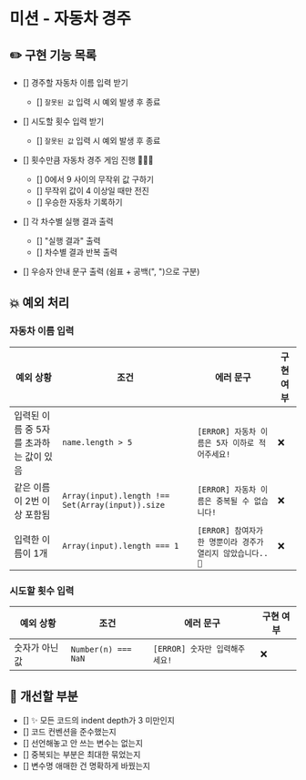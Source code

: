 # 미션 - 자동차 경주

## ✏️ 구현 기능 목록

- [] 경주할 자동차 이름 입력 받기

  - [] `잘못된 값` 입력 시 예외 발생 후 종료

- [] 시도할 횟수 입력 받기

  - [] `잘못된 값` 입력 시 예외 발생 후 종료

- [] 횟수만큼 자동차 경주 게임 진행 🚗🚓🚕

  - [] 0에서 9 사이의 무작위 값 구하기
  - [] 무작위 값이 4 이상일 때만 전진
  - [] 우승한 자동차 기록하기

- [] 각 차수별 실행 결과 출력

  - [] "실행 결과" 출력
  - [] 차수별 결과 반복 출력

- [] 우승자 안내 문구 출력 (쉼표 + 공백(", ")으로 구분)

## 💥 예외 처리

### 자동차 이름 입력

| 예외 상황                               | 조건                                             | 에러 문구                                                   | 구현 여부 |
| --------------------------------------- | ------------------------------------------------ | ----------------------------------------------------------- | --------- |
| 입력된 이름 중 5자를 초과하는 값이 있음 | `name.length > 5`                                | `[ERROR] 자동차 이름은 5자 이하로 적어주세요!`              | ❌        |
| 같은 이름이 2번 이상 포함됨             | `Array(input).length !== Set(Array(input)).size` | `[ERROR] 자동차 이름은 중복될 수 없습니다!`                 | ❌        |
| 입력한 이름이 1개                       | `Array(input).length === 1`                      | `[ERROR] 참여자가 한 명뿐이라 경주가 열리지 않았습니다..🤔` | ❌        |

### 시도할 횟수 입력

| 예외 상황      | 조건                | 에러 문구                      | 구현 여부 |
| -------------- | ------------------- | ------------------------------ | --------- |
| 숫자가 아닌 값 | `Number(n) === NaN` | `[ERROR] 숫자만 입력해주세요!` | ❌        |

## 🤔 개선할 부분

- [] ✨ 모든 코드의 indent depth가 3 미만인지
- [] 코드 컨벤션을 준수했는지
- [] 선언해놓고 안 쓰는 변수는 없는지
- [] 중복되는 부분은 최대한 묶었는지
- [] 변수명 애매한 건 명확하게 바꿨는지
